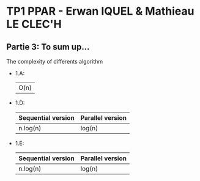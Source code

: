 # TP1 PPAR - Erwan IQUEL & Mathieau LE CLEC'H

## Partie 3: To sum up...

The complexity of differents algorithm

* 1.A:
  <table>
    <tr>
      <td>O(n)</<td>
    </tr>
  </table>
* 1.D:
  <table>
    <thead>
      <tr>
        <th>Sequential version</th>
        <th>Parallel version</th>
      </tr>
    </thead>
    
    <tbody>
      <tr>
        <td>n.log(n)</td>
        <td>log(n)</td>
      </tr>
    </tbody>
  </table>
* 1.E:
  <table>
    <thead>
      <tr>
        <th>Sequential version</th>
        <th>Parallel version</th>
      </tr>
    </thead>
    <tbody>
      <tr>
        <td>n.log(n)</td>
        <td>log(n)</td>
      </tr>
    </tbody>
  </table>

